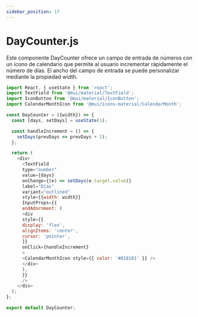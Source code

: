 ```yaml
---
sidebar_position: 17
---
```


# DayCounter.js

Este componente DayCounter ofrece un campo de entrada de números con un ícono de calendario que permite al usuario incrementar rápidamente el número de días. El ancho del campo de entrada se puede personalizar mediante la propiedad width.

```js
import React, { useState } from 'react';
import TextField from '@mui/material/TextField';
import IconButton from '@mui/material/IconButton';
import CalendarMonthIcon from '@mui/icons-material/CalendarMonth';

const DayCounter = ({width}) => {
  const [days, setDays] = useState(1);

  const handleIncrement = () => {
    setDays(prevDays => prevDays + 1);
  };

  return (
    <div>
      <TextField
      type="number"
      value={days}
      onChange={(e) => setDays(e.target.value)}
      label="Días"
      variant="outlined"
      style={{width: width}}
      InputProps={{
      endAdornment: (
      <div
      style={{
      display: 'flex',
      alignItems: 'center',
      cursor: 'pointer', 
      }}
      onClick={handleIncrement}
      >
      <CalendarMonthIcon style={{ color: '#818181' }} />
      </div>
      ),
      }}
      />
    </div>
  );
};

export default DayCounter;
```
